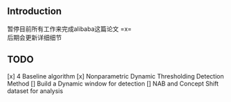 ## Introduction
暂停目前所有工作来完成alibaba这篇论文 =x=  
后期会更新详细细节

## TODO
[x] 4 Baseline algorithm
[x] Nonparametric Dynamic Thresholding Detection Method
[] Build a Dynamic window for detection
[] NAB and Concept Shift dataset for analysis 
